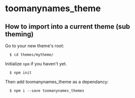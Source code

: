# toomanynames_theme

## How to import into a current theme (sub theming)

Go to your new theme's root:
```
  $ cd themes/mytheme/
```
Initialize `npm` if you haven't yet.
```
  $ npm init
```
Then add toomanynames_theme as a dependancy:
```
  $ npm i --save toomanynames_themes
```
